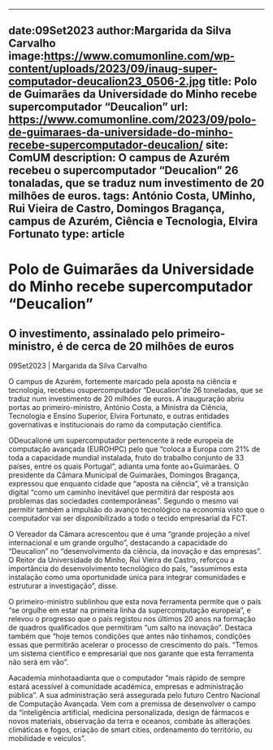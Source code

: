 
---
date:09Set2023
author:Margarida da Silva Carvalho
image:https://www.comumonline.com/wp-content/uploads/2023/09/inaug-super-computador-deucalion23_0506-2.jpg
title: Polo de Guimarães da Universidade do Minho recebe supercomputador “Deucalion”
url: https://www.comumonline.com/2023/09/polo-de-guimaraes-da-universidade-do-minho-recebe-supercomputador-deucalion/
site: ComUM
description: O campus de Azurém recebeu o supercomputador “Deucalion” 26 tonaladas, que se traduz num investimento de 20 milhões de euros.
tags: António Costa, UMinho, Rui Vieira de Castro, Domingos Bragança, campus de Azurém, Ciência e Tecnologia, Elvira Fortunato
type: article
---


# Polo de Guimarães da Universidade do Minho recebe supercomputador “Deucalion”

## O investimento, assinalado pelo primeiro-ministro, é de cerca de 20 milhões de euros

09Set2023 | Margarida da Silva Carvalho

O campus de Azurém, fortemente marcado pela aposta na ciência e tecnologia, recebeu osupercomputador “Deucalion”de 26 toneladas, que se traduz num investimento de 20 milhões de euros. A inauguração abriu portas ao primeiro-ministro, António Costa, a Ministra da Ciência, Tecnologia e Ensino Superior, Elvira Fortunato, e outras entidades governativas e institucionais do ramo da computação científica.

ODeucalioné um supercomputador pertencente à rede europeia de computação avançada (EUROHPC) pelo que “coloca a Europa com 21% de toda a capacidade mundial instalada, fruto do trabalho conjunto de 33 países, entre os quais Portugal”, adianta uma fonte ao+Guimarães. O presidente da Câmara Municipal de Guimarães, Domingos Bragança, expressou que enquanto cidade que “aposta na ciência”, vê a transição digital “como um caminho inevitável que permitirá dar resposta aos problemas das sociedades contemporâneas”. Segundo o mesmo vai permitir também a impulsão do avanço tecnológico na economia visto que o computador vai ser disponibilizado a todo o tecido empresarial da FCT.

O Vereador da Câmara acrescentou que é uma “grande projeção a nível internacional e um grande orgulho”, destacando a capacidade do “Deucalion” no “desenvolvimento da ciência, da inovação e das empresas”. O Reitor da Universidade do Minho, Rui Vieira de Castro, reforçou a importância do desenvolvimento tecnológico do país, “assumimos esta instalação como uma oportunidade única para integrar comunidades e estruturar a investigação”, disse.

O primeiro-ministro sublinhou que esta nova ferramenta permite que o país “se orgulhe em estar na primeira linha da supercomputação europeia”, e relevou o progresso que o país registou nos últimos 20 anos na formação de quadros qualificados que permitiram “um salto na inovação”. Destaca também que “hoje temos condições que antes não tínhamos, condições essas que permitirão acelerar o processo de crescimento do país. “Temos um sistema científico e empresarial que nos garante que esta ferramenta não será em vão”.

Aacademia minhotaadianta que o computador “mais rápido de sempre estará acessível à comunidade académica, empresas e administração pública”. A sua administração será assegurada pelo futuro Centro Nacional de Computação Avançada. Vem com a premissa de desenvolver o campo da “inteligência artificial, medicina personalizada, design de fármacos e novos materiais, observação da terra e oceanos, combate às alterações climáticas e fogos, criação de smart cities, ordenamento do território, ou mobilidade e veículos”.

